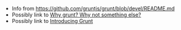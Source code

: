 * Info from <https://github.com/gruntjs/grunt/blob/devel/README.md>
* Possibly link to [Why grunt? Why not something else?](http://benalman.com/news/2012/08/why-grunt/)
* Possibly link to [Introducing Grunt](http://weblog.bocoup.com/introducing-grunt/)
